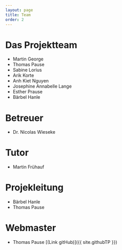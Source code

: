 ```yaml
---
layout: page
title: Team
order: 2
---
```

<!-- Team-Page-->
# Das Projektteam

* Martin George
* Thomas Pause
* Sabine Lorius
* Arik Korte
* Anh Kiet Nguyen
* Josephine Annabelle Lange
* Esther Prause
* Bärbel Hanle    

# Betreuer

* Dr. Nicolas Wieseke

# Tutor

* Martin Frühauf

# Projekleitung

* Bärbel Hanle
* Thomas Pause

# Webmaster

* Thomas Pause [(Link gitHub)]({{ site.githubTP }})
